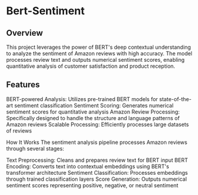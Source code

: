 # Bert-Sentiment

## Overview
This project leverages the power of BERT's deep contextual understanding to analyze the sentiment of Amazon reviews with high accuracy. The model processes review text and outputs numerical sentiment scores, enabling quantitative analysis of customer satisfaction and product reception.

## Features

BERT-powered Analysis: Utilizes pre-trained BERT models for state-of-the-art sentiment classification
Sentiment Scoring: Generates numerical sentiment scores for quantitative analysis
Amazon Review Processing: Specifically designed to handle the structure and language patterns of Amazon reviews
Scalable Processing: Efficiently processes large datasets of reviews

How It Works
The sentiment analysis pipeline processes Amazon reviews through several stages:

Text Preprocessing: Cleans and prepares review text for BERT input
BERT Encoding: Converts text into contextual embeddings using BERT's transformer architecture
Sentiment Classification: Processes embeddings through trained classification layers
Score Generation: Outputs numerical sentiment scores representing positive, negative, or neutral sentiment
